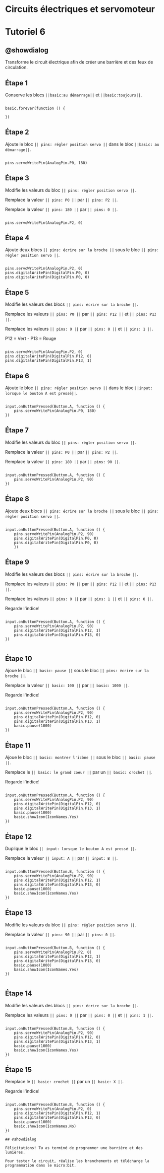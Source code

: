 # Circuits électriques et servomoteur

# Tutoriel 6

## @showdialog

Transforme le circuit électrique afin de créer une barrière et des feux de circulation. 


## Étape 1

Conserve les blocs ``||basic:au démarrage||`` et ``||basic:toujours||``.

```blocks

basic.forever(function () {
	
})

```

## Étape 2

Ajoute le bloc ``|| pins: régler position servo ||`` dans le bloc ``||basic: au démarrage||``.

```blocks

pins.servoWritePin(AnalogPin.P0, 180)

```

## Étape 3

Modifie les valeurs du bloc ``|| pins: régler position servo ||``.

Remplace la valeur ``|| pins: P0 ||`` par ``|| pins: P2 ||``.

Remplace la valeur ``|| pins: 180 ||`` par ``|| pins: 0 ||``.

```blocks

pins.servoWritePin(AnalogPin.P2, 0)

```

## Étape 4

Ajoute deux blocs ``|| pins: écrire sur la broche ||`` sous le bloc ``|| pins: régler position servo ||``.

```blocks

pins.servoWritePin(AnalogPin.P2, 0)
pins.digitalWritePin(DigitalPin.P0, 0)
pins.digitalWritePin(DigitalPin.P0, 0)

```

## Étape 5

Modifie les valeurs des blocs ``|| pins: écrire sur la broche ||``.

Remplace les valeurs ``|| pins: P0 ||`` par ``|| pins: P12 ||`` et ``|| pins: P13 ||``.

Remplace les valeurs ``|| pins: 0 ||`` par ``|| pins: 0 ||`` et ``|| pins: 1 ||``.

P12 = Vert - P13 = Rouge

```blocks

pins.servoWritePin(AnalogPin.P2, 0)
pins.digitalWritePin(DigitalPin.P12, 0)
pins.digitalWritePin(DigitalPin.P13, 1)

```

## Étape 6

Ajoute le bloc ``|| pins: régler position servo ||`` dans le bloc ``||input: lorsque le bouton A est pressé||``.

```blocks

input.onButtonPressed(Button.A, function () {
    pins.servoWritePin(AnalogPin.P0, 180)
})

```

## Étape 7

Modifie les valeurs du bloc ``|| pins: régler position servo ||``.

Remplace la valeur ``|| pins: P0 ||`` par ``|| pins: P2 ||``.

Remplace la valeur ``|| pins: 180 ||`` par ``|| pins: 90 ||``.

```blocks

input.onButtonPressed(Button.A, function () {
    pins.servoWritePin(AnalogPin.P2, 90)
})

```

## Étape 8

Ajoute deux blocs ``|| pins: écrire sur la broche ||`` sous le bloc ``|| pins: régler position servo ||``.

```blocks

input.onButtonPressed(Button.A, function () {
    pins.servoWritePin(AnalogPin.P2, 90)
    pins.digitalWritePin(DigitalPin.P0, 0)
    pins.digitalWritePin(DigitalPin.P0, 0)
    })

```

## Étape 9

Modifie les valeurs des blocs ``|| pins: écrire sur la broche ||``.

Remplace les valeurs ``|| pins: P0 ||`` par ``|| pins: P12 ||`` et ``|| pins: P13 ||``.

Remplace les valeurs ``|| pins: 0 ||`` par ``|| pins: 1 ||`` et ``|| pins: 0 ||``.

Regarde l'indice!

```blocks

input.onButtonPressed(Button.A, function () {
    pins.servoWritePin(AnalogPin.P2, 90)
    pins.digitalWritePin(DigitalPin.P12, 1)
    pins.digitalWritePin(DigitalPin.P13, 0)
})


```

## Étape 10

Ajoue le bloc ``|| basic: pause ||`` sous le bloc ``|| pins: écrire sur la broche ||``.

Remplace la valeur ``|| basic: 100 ||`` par ``|| basic: 1000 ||``.

Regarde l'indice!

```blocks

input.onButtonPressed(Button.A, function () {
    pins.servoWritePin(AnalogPin.P2, 90)
    pins.digitalWritePin(DigitalPin.P12, 0)
    pins.digitalWritePin(DigitalPin.P13, 1)
    basic.pause(1000)
})

```

## Étape 11

Ajoue le bloc ``|| basic: montrer l'icône ||`` sous le bloc ``|| basic: pause ||``.

Remplace le ``|| basic: le grand coeur ||`` par un ``|| basic: crochet ||``.

Regarde l'indice!

```blocks

input.onButtonPressed(Button.A, function () {
    pins.servoWritePin(AnalogPin.P2, 90)
    pins.digitalWritePin(DigitalPin.P12, 0)
    pins.digitalWritePin(DigitalPin.P13, 1)
    basic.pause(1000)
    basic.showIcon(IconNames.Yes)
})

```

## Étape 12

Duplique le bloc ``|| input: lorsque le bouton A est pressé ||``.

Remplace la valeur ``|| input: A ||`` par ``|| input: B ||``.

```blocks

input.onButtonPressed(Button.B, function () {
    pins.servoWritePin(AnalogPin.P2, 90)
    pins.digitalWritePin(DigitalPin.P12, 1)
    pins.digitalWritePin(DigitalPin.P13, 0)
    basic.pause(1000)
    basic.showIcon(IconNames.Yes)
})

```

## Étape 13

Modifie les valeurs du bloc ``|| pins: régler position servo ||``.

Remplace la valeur ``|| pins: 90 ||`` par ``|| pins: 0 ||``.

```blocks

input.onButtonPressed(Button.B, function () {
    pins.servoWritePin(AnalogPin.P2, 0)
    pins.digitalWritePin(DigitalPin.P12, 1)
    pins.digitalWritePin(DigitalPin.P13, 0)
    basic.pause(1000)
    basic.showIcon(IconNames.Yes)
})


```

## Étape 14

Modifie les valeurs des blocs ``|| pins: écrire sur la broche ||``.

Remplace les valeurs ``|| pins: 0 ||`` par ``|| pins: 0 ||`` et ``|| pins: 1 ||``.


```blocks

input.onButtonPressed(Button.B, function () {
    pins.servoWritePin(AnalogPin.P2, 90)
    pins.digitalWritePin(DigitalPin.P12, 0)
    pins.digitalWritePin(DigitalPin.P13, 1)
    basic.pause(1000)
    basic.showIcon(IconNames.Yes)
})

```

## Étape 15

Remplace le ``|| basic: crochet ||`` par un ``|| basic: X ||``.

Regarde l'indice!

```blocks

input.onButtonPressed(Button.B, function () {
    pins.servoWritePin(AnalogPin.P2, 0)
    pins.digitalWritePin(DigitalPin.P12, 1)
    pins.digitalWritePin(DigitalPin.P13, 0)
    basic.pause(1000)
    basic.showIcon(IconNames.No)
})

## @showdialog 

Félicitations! Tu as terminé de programmer une barrière et des lumières.

Pour tester le circuit, réalise les branchements et télécharge la programmation dans le micro:bit.